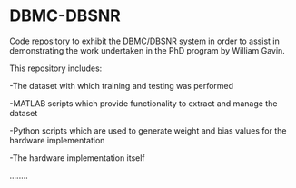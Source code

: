 # DBMC-DBSNR
Code repository to exhibit the DBMC/DBSNR system in order to assist in demonstrating the work undertaken in the PhD program by William Gavin.

This repository includes:

-The dataset with which training and testing was performed 

-MATLAB scripts which provide functionality to extract and manage the dataset 

-Python scripts which are used to generate weight and bias values for the hardware implementation

-The hardware implementation itself


........
